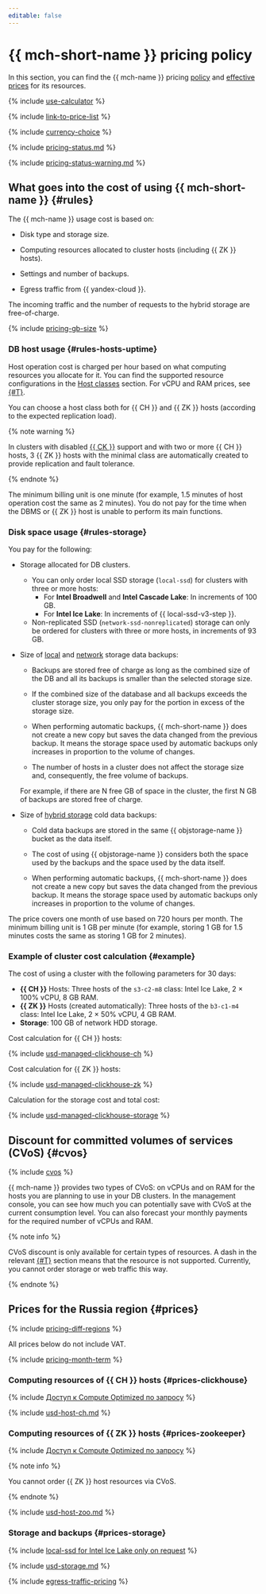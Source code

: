 ```yaml
---
editable: false
---
```


# {{ mch-short-name }} pricing policy

In this section, you can find the {{ mch-name }} pricing [policy](#rules) and [effective prices](#prices) for its resources.

{% include [use-calculator](../_includes/pricing/use-calculator.md) %}

{% include [link-to-price-list](../_includes/pricing/link-to-price-list.md) %}

{% include [currency-choice](../_includes/pricing/currency-choice.md) %}

{% include [pricing-status.md](../_includes/mdb/pricing-status.md) %}

{% include [pricing-status-warning.md](../_includes/mdb/pricing-status-warning.md) %}

## What goes into the cost of using {{ mch-short-name }} {#rules}

The {{ mch-name }} usage cost is based on:

* Disk type and storage size.

* Computing resources allocated to cluster hosts (including {{ ZK }} hosts).

* Settings and number of backups.

* Egress traffic from {{ yandex-cloud }}.

The incoming traffic and the number of requests to the hybrid storage are free-of-charge.

{% include [pricing-gb-size](../_includes/pricing-gb-size.md) %}

### DB host usage {#rules-hosts-uptime}

Host operation cost is charged per hour based on what computing resources you allocate for it. You can find the supported resource configurations in the [Host classes](concepts/instance-types.md) section. For vCPU and RAM prices, see [{#T}](#prices).

You can choose a host class both for {{ CH }} and {{ ZK }} hosts (according to the expected replication load).

{% note warning %}

In clusters with disabled [{{ CK }}](./concepts/replication.md#ck) support and with two or more {{ CH }} hosts, 3 {{ ZK }} hosts with the minimal class are automatically created to provide replication and fault tolerance.

{% endnote %}

The minimum billing unit is one minute (for example, 1.5 minutes of host operation cost the same as 2 minutes). You do not pay for the time when the DBMS or {{ ZK }} host is unable to perform its main functions.

### Disk space usage {#rules-storage}

You pay for the following:

* Storage allocated for DB clusters.

   * You can only order local SSD storage (`local-ssd`) for clusters with three or more hosts:
        * For **Intel Broadwell** and **Intel Cascade Lake**: In increments of 100 GB.
        * For **Intel Ice Lake**: In increments of {{ local-ssd-v3-step }}.
   * Non-replicated SSD (`network-ssd-nonreplicated`) storage can only be ordered for clusters with three or more hosts, in increments of 93 GB.

* Size of [local](concepts/storage.md#local-storage-features) and [network](concepts/storage.md) storage data backups:

    * Backups are stored free of charge as long as the combined size of the DB and all its backups is smaller than the selected storage size.

    * If the combined size of the database and all backups exceeds the cluster storage size, you only pay for the portion in excess of the storage size.

   * When performing automatic backups, {{ mch-short-name }} does not create a new copy but saves the data changed from the previous backup. It means the storage space used by automatic backups only increases in proportion to the volume of changes.

   * The number of hosts in a cluster does not affect the storage size and, consequently, the free volume of backups.

    For example, if there are N free GB of space in the cluster, the first N GB of backups are stored free of charge.

* Size of [hybrid storage](concepts/storage.md#hybrid-storage-features) cold data backups:

   * Cold data backups are stored in the same {{ objstorage-name }} bucket as the data itself.

   * The cost of using {{ objstorage-name }} considers both the space used by the backups and the space used by the data itself.

   * When performing automatic backups, {{ mch-short-name }} does not create a new copy but saves the data changed from the previous backup. It means the storage space used by automatic backups only increases in proportion to the volume of changes.

The price covers one month of use based on 720 hours per month. The minimum billing unit is 1 GB per minute (for example, storing 1 GB for 1.5 minutes costs the same as storing 1 GB for 2 minutes).

### Example of cluster cost calculation {#example}

The cost of using a cluster with the following parameters for 30 days:

* **{{ CH }}** Hosts: Three hosts of the `s3-c2-m8` class: Intel Ice Lake, 2 × 100% vCPU, 8 GB RAM.
* **{{ ZK }}** Hosts (created automatically): Three hosts of the `b3-c1-m4` class: Intel Ice Lake, 2 × 50% vCPU, 4 GB RAM.
* **Storage**: 100 GB of network HDD storage.

Cost calculation for {{ CH }} hosts:




{% include [usd-managed-clickhouse-ch](../_pricing_examples/managed-clickhouse/usd-managed-clickhouse-ch.md) %}


Cost calculation for {{ ZK }} hosts:




{% include [usd-managed-clickhouse-zk](../_pricing_examples/managed-clickhouse/usd-managed-clickhouse-zk.md) %}


Calculation for the storage cost and total cost:




{% include [usd-managed-clickhouse-storage](../_pricing_examples/managed-clickhouse/usd-managed-clickhouse-storage.md) %}



## Discount for committed volumes of services (CVoS) {#cvos}

{% include [cvos](../_includes/mdb/cvos.md) %}

{{ mch-name }} provides two types of CVoS: on vCPUs and on RAM for the hosts you are planning to use in your DB clusters. In the management console, you can see how much you can potentially save with CVoS at the current consumption level. You can also forecast your monthly payments for the required number of vCPUs and RAM.

{% note info %}

CVoS discount is only available for certain types of resources. A dash in the relevant [{#T}](#prices) section means that the resource is not supported. Currently, you cannot order storage or web traffic this way.

{% endnote %}



## Prices for the Russia region {#prices}



{% include [pricing-diff-regions](../_includes/pricing-diff-regions.md) %}



All prices below do not include VAT.


{% include [pricing-month-term](../_includes/mdb/pricing-month-term.md) %}

### Computing resources of {{ CH }} hosts {#prices-clickhouse}


{% include [Доступ к Compute Optimized по запросу](../_includes/mdb/note-compute-optimized-request.md) %}




{% include [usd-host-ch.md](../_pricing/managed-clickhouse/usd-host-ch.md) %}


### Computing resources of {{ ZK }} hosts {#prices-zookeeper}


{% include [Доступ к Compute Optimized по запросу](../_includes/mdb/note-compute-optimized-request.md) %}



{% note info %}

You cannot order {{ ZK }} host resources via CVoS.

{% endnote %}





{% include [usd-host-zoo.md](../_pricing/managed-clickhouse/usd-host-zoo.md) %}


### Storage and backups {#prices-storage}

{% include [local-ssd for Intel Ice Lake only on request](../_includes/ice-lake-local-ssd-note.md) %}




{% include [usd-storage.md](../_pricing/managed-clickhouse/usd-storage.md) %}


{% include [egress-traffic-pricing](../_includes/egress-traffic-pricing.md) %}